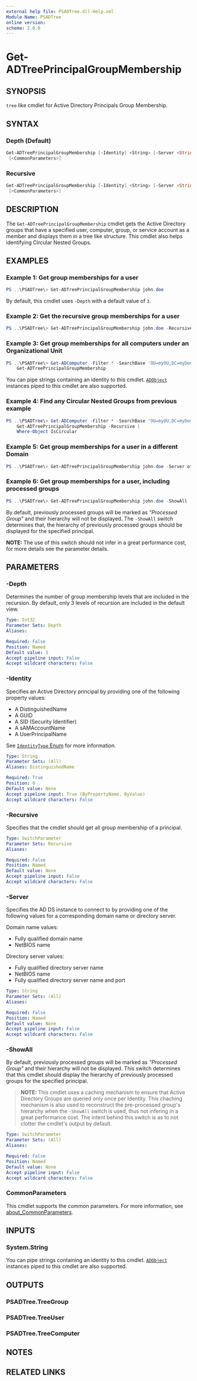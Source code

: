 ```yaml
---
external help file: PSADTree.dll-Help.xml
Module Name: PSADTree
online version:
schema: 2.0.0
---
```


# Get-ADTreePrincipalGroupMembership

## SYNOPSIS

`tree` like cmdlet for Active Directory Principals Group Membership.

## SYNTAX

### Depth (Default)

```powershell
Get-ADTreePrincipalGroupMembership [-Identity] <String> [-Server <String>] [-Depth <Int32>] [-ShowAll]
 [<CommonParameters>]
```

### Recursive

```powershell
Get-ADTreePrincipalGroupMembership [-Identity] <String> [-Server <String>] [-Recursive] [-ShowAll]
 [<CommonParameters>]
```

## DESCRIPTION

The `Get-ADTreePrincipalGroupMembership` cmdlet gets the Active Directory groups that have a specified user, computer, group, or service account as a member and displays them in a tree like structure. This cmdlet also helps identifying Circular Nested Groups.

## EXAMPLES

### Example 1: Get group memberships for a user

```powershell
PS ..\PSADTree\> Get-ADTreePrincipalGroupMembership john.doe
```

By default, this cmdlet uses `-Depth` with a default value of `3`.

### Example 2: Get the recursive group memberships for a user

```powershell
PS ..\PSADTree\> Get-ADTreePrincipalGroupMembership john.doe -Recursive
```

### Example 3: Get group memberships for all computers under an Organizational Unit

```powershell
PS ..\PSADTree\> Get-ADComputer -Filter * -SearchBase 'OU=myOU,DC=myDomain,DC=com' |
    Get-ADTreePrincipalGroupMembership
```

You can pipe strings containing an identity to this cmdlet. [`ADObject`](https://learn.microsoft.com/en-us/dotnet/api/microsoft.activedirectory.management.adobject?view=activedirectory-management-10.0) instances piped to this cmdlet are also supported.

### Example 4: Find any Circular Nested Groups from previous example

```powershell
PS ..\PSADTree\> Get-ADComputer -Filter * -SearchBase 'OU=myOU,DC=myDomain,DC=com' |
    Get-ADTreePrincipalGroupMembership -Recursive |
    Where-Object IsCircular
```

### Example 5: Get group memberships for a user in a different Domain

```powershell
PS ..\PSADTree\> Get-ADTreePrincipalGroupMembership john.doe -Server otherDomain
```

### Example 6: Get group memberships for a user, including processed groups

```powershell
PS ..\PSADTree\> Get-ADTreePrincipalGroupMembership john.doe -ShowAll
```

By default, previously processed groups will be marked as _"Processed Group"_ and their hierarchy will not be displayed.
The `-ShowAll` switch determines that, the hierarchy of previously processed groups should be displayed for the specified principal.

__NOTE:__ The use of this switch should not infer in a great performance cost, for more details see the parameter details.

## PARAMETERS

### -Depth

Determines the number of group membership levels that are included in the recursion.
By default, only 3 levels of recursion are included in the default view.

```yaml
Type: Int32
Parameter Sets: Depth
Aliases:

Required: False
Position: Named
Default value: 3
Accept pipeline input: False
Accept wildcard characters: False
```

### -Identity

Specifies an Active Directory principal by providing one of the following property values:

- A DistinguishedName
- A GUID
- A SID (Security Identifier)
- A sAMAccountName
- A UserPrincipalName

See [`IdentityType` Enum](https://learn.microsoft.com/en-us/dotnet/api/system.directoryservices.accountmanagement.identitytype?view=dotnet-plat-ext-7.0) for more information.

```yaml
Type: String
Parameter Sets: (All)
Aliases: DistinguishedName

Required: True
Position: 0
Default value: None
Accept pipeline input: True (ByPropertyName, ByValue)
Accept wildcard characters: False
```

### -Recursive

Specifies that the cmdlet should get all group membership of a principal.

```yaml
Type: SwitchParameter
Parameter Sets: Recursive
Aliases:

Required: False
Position: Named
Default value: None
Accept pipeline input: False
Accept wildcard characters: False
```

### -Server

Specifies the AD DS instance to connect to by providing one of the following values for a corresponding domain name or directory server.

Domain name values:

- Fully qualified domain name
- NetBIOS name

Directory server values:

- Fully qualified directory server name
- NetBIOS name
- Fully qualified directory server name and port

```yaml
Type: String
Parameter Sets: (All)
Aliases:

Required: False
Position: Named
Default value: None
Accept pipeline input: False
Accept wildcard characters: False
```

### -ShowAll

By default, previously processed groups will be marked as _"Processed Group"_ and their hierarchy will not be displayed.
This switch determines that this cmdlet should display the hierarchy of previously processed groups for the specified principal.

> __NOTE:__ This cmdlet uses a caching mechanism to ensure that Active Directory Groups are queried only once per Identity.
This chaching mechanism is also used to reconstruct the pre-processed group's hierarchy when the `-ShowAll` switch is used, thus not infering in a great performance cost.
The intent behind this switch is as to not clotter the cmdlet's output by default.

```yaml
Type: SwitchParameter
Parameter Sets: (All)
Aliases:

Required: False
Position: Named
Default value: None
Accept pipeline input: False
Accept wildcard characters: False
```

### CommonParameters

This cmdlet supports the common parameters. For more information, see [about_CommonParameters](http://go.microsoft.com/fwlink/?LinkID=113216).

## INPUTS

### System.String

You can pipe strings containing an identity to this cmdlet. [`ADObject`](https://learn.microsoft.com/en-us/dotnet/api/microsoft.activedirectory.management.adobject?view=activedirectory-management-10.0) instances piped to this cmdlet are also supported.

## OUTPUTS

### PSADTree.TreeGroup

### PSADTree.TreeUser

### PSADTree.TreeComputer

## NOTES

## RELATED LINKS
